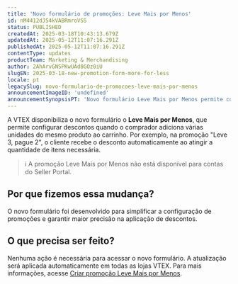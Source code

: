 ```yaml
---
title: 'Novo formulário de promoções: Leve Mais por Menos'
id: nM4412dJ54kVABRmroVSS
status: PUBLISHED
createdAt: 2025-03-18T10:43:13.679Z
updatedAt: 2025-05-12T11:07:16.291Z
publishedAt: 2025-05-12T11:07:16.291Z
contentType: updates
productTeam: Marketing & Merchandising
author: 2AhArvGNSPKwUAd8GOz0iU
slugEN: 2025-03-18-new-promotion-form-more-for-less
locale: pt
legacySlug: novo-formulario-de-promocoes-leve-mais-por-menos
announcementImageID: 'undefined'
announcementSynopsisPT: 'Novo formulário Leve Mais por Menos permite configurar descontos por quantidade no carrinho.'
---
```


A VTEX disponibiliza o novo formulário o **Leve Mais por Menos**, que permite configurar descontos quando o comprador adiciona várias unidades do mesmo produto ao carrinho. Por exemplo, na promoção "Leve 3, pague 2", o cliente recebe o desconto automaticamente ao atingir a quantidade de itens necessária.

> ℹ️ A promoção Leve Mais por Menos não está disponível para contas do Seller Portal.

## Por que fizemos essa mudança?
O novo formulário foi desenvolvido para simplificar a configuração de promoções e garantir maior precisão na aplicação de descontos.

## O que precisa ser feito?
Nenhuma ação é necessária para acessar o novo formulário. A atualização será aplicada automaticamente em todas as lojas VTEX. Para mais informações, acesse [Criar promoção Leve Mais por Menos](/pt/tutorial/leve-mais-por-menos--tutorials_325).

